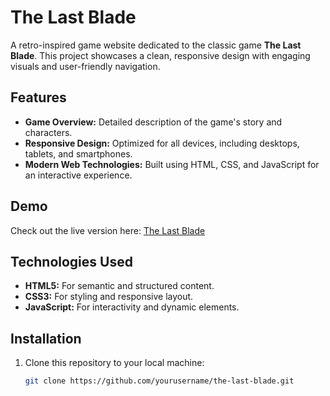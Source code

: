 # The Last Blade  

A retro-inspired game website dedicated to the classic game **The Last Blade**. This project showcases a clean, responsive design with engaging visuals and user-friendly navigation.  

## Features  
- **Game Overview:** Detailed description of the game's story and characters.  
- **Responsive Design:** Optimized for all devices, including desktops, tablets, and smartphones.  
- **Modern Web Technologies:** Built using HTML, CSS, and JavaScript for an interactive experience.  

## Demo  
Check out the live version here: [The Last Blade](https://cool-narwhal-eda80f.netlify.app/)  

## Technologies Used  
- **HTML5:** For semantic and structured content.  
- **CSS3:** For styling and responsive layout.  
- **JavaScript:** For interactivity and dynamic elements.  

## Installation  
1. Clone this repository to your local machine:  
   ```bash  
   git clone https://github.com/yourusername/the-last-blade.git  

